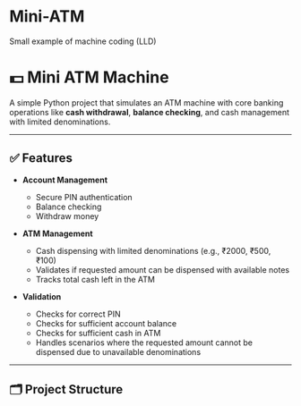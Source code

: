 # Mini-ATM
Small example of machine coding (LLD)

# 💵 Mini ATM Machine

A simple Python project that simulates an ATM machine with core banking operations like **cash withdrawal**, **balance checking**, and cash management with limited denominations.

---

## ✅ Features

- **Account Management**
  - Secure PIN authentication
  - Balance checking
  - Withdraw money

- **ATM Management**
  - Cash dispensing with limited denominations (e.g., ₹2000, ₹500, ₹100)
  - Validates if requested amount can be dispensed with available notes
  - Tracks total cash left in the ATM

- **Validation**
  - Checks for correct PIN
  - Checks for sufficient account balance
  - Checks for sufficient cash in ATM
  - Handles scenarios where the requested amount cannot be dispensed due to unavailable denominations

---

## 🗂️ Project Structure

